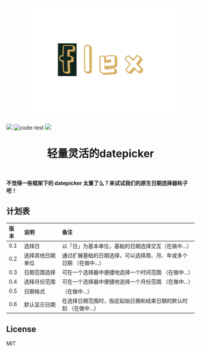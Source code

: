 <!-- <HEADER> // IGNORE IT -->
<p align="center">
<!-- <HEADER> // IGNORE IT -->
  <img src="./Docs/flexLOGO.svg" alt="Popper" height="300px"/>
</p>

![](https://camo.githubusercontent.com/b39d1e12ba779319ff9bab0f56ba7e41f108d898/68747470733a2f2f696d672e736869656c64732e696f2f6769746875622f6c6963656e73652f6a756d6f646164612f76756558696e2e737667)
![code-test](https://github.com/Js-Monkey/flex-datepicker/workflows/code-test/badge.svg)
![](https://www.travis-ci.org/Js-Monkey/flex-datepicker.svg?branch=master)

<div align="center">
  <h1>轻量灵活的datepicker</h1>
</div>

<br />
<!-- </HEADER> // NOW BEGINS THE README -->

**不觉得一些框架下的 datepicker 太重了么？来试试我们的原生日期选择器轮子吧！**

## 计划表

| 版本 | 说明 | 备注 |
| :-----| :---- | :---- |
| 0.1 | 选择日 | 以「日」为基本单位，基础的日期选择交互（在做中...） |
| 0.2 | 选择其他日期单位 | 通过扩展基础的日期选择，可以选择周、月、年或多个日期 （在做中...）|
| 0.3 | 日期范围选择 | 可在一个选择器中便捷地选择一个时间范围 （在做中...） |
| 0.4 | 选择月份范围 | 可在一个选择器中便捷地选择一个月份范围 （在做中...） |
| 0.5 | 日期格式 | （在做中...） |
| 0.6 | 默认显示日期 | 在选择日期范围时，指定起始日期和结束日期的默认时刻 （在做中...） |

## License

MIT
